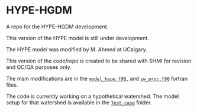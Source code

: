 # HYPE-HGDM
A repo for the HYPE-HGDM development.

This version of the HYPE model is still under development.

The HYPE model was modified by M. Ahmed at UCalgary.

This version of the code/repo is created to be shared with SHMI for revision and QC/QA purposes only.

The main modifications are in the [`model_hype.f90`](HYPE_HGDM_src/model_hype.f90)_ and [`sw_proc.f90`](HYPE_HGDM_src/sw_proc.f90) fortran files.

The code is currently working on a hypothetical watershed. The model setup for that watershed is available in the [`Test_case`](Test_case) folder.
